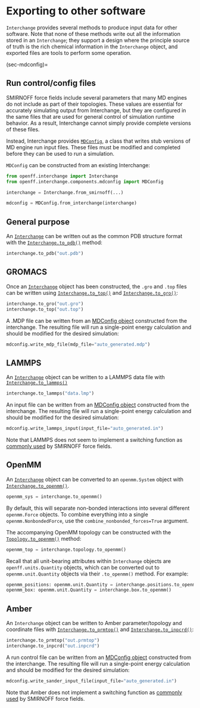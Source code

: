 # Exporting to other software

`Interchange` provides several methods to produce input data for other
software. Note that none of these methods write out all the information
stored in an `Interchange`; they support a design where the principle
source of truth is the rich chemical information in the `Interchange`
object, and exported files are tools to perform some operation.

(sec-mdconfig)=

## Run control/config files

SMIRNOFF force fields include several parameters that many MD engines do not
include as part of their topologies. These values are essential for accurately
simulating output from Interchange, but they are configured in the same files
that are used for general control of simulation runtime behavior. As a result,
Interchange cannot simply provide complete versions of these files.

Instead, Interchange provides [`MDConfig`], a class that writes stub versions of
MD engine run input files. These files must be modified and completed before
they can be used to run a simulation.

`MDConfig` can be constructed from an existing Interchange:

```python
from openff.interchange import Interchange
from openff.interchange.components.mdconfig import MDConfig

interchange = Interchange.from_smirnoff(...)

mdconfig = MDConfig.from_interchange(interchange)
```

[`MDConfig`]: openff.interchange.components.mdconfig.MDConfig

## General purpose

An [`Interchange`] can be written out as the common PDB structure format
with the [`Interchange.to_pdb()`] method:

```python
interchange.to_pdb("out.pdb")
```

## GROMACS

Once an [`Interchange`] object has been constructed, the `.gro` and `.top` files
can be written using [`Interchange.to_top()`] and [`Interchange.to_gro()`]:

```python
interchange.to_gro("out.gro")
interchange.to_top("out.top")
```

A .MDP file can be written from an [MDConfig object] constructed from the
interchange. The resulting file will run a single-point energy calculation and
should be modified for the desired simulation:

```python
mdconfig.write_mdp_file(mdp_file="auto_generated.mdp")
```

## LAMMPS

An [`Interchange`] object can be written to a LAMMPS data file with
[`Interchange.to_lammps()`]

```python
interchange.to_lammps("data.lmp")
```

An input file can be written from an [MDConfig object] constructed from the interchange. The resulting file will run a single-point energy calculation and
should be modified for the desired simulation:

```python
mdconfig.write_lammps_input(input_file="auto_generated.in")
```

Note that LAMMPS does not seem to implement a switching function as [commonly used](https://openforcefield.github.io/standards/standards/smirnoff/#vdw) by SMIRNOFF force fields.

## OpenMM

An [`Interchange`] object can be converted to an `openmm.System` object with
[`Interchange.to_openmm()`].

```python
openmm_sys = interchange.to_openmm()
```

By default, this will separate non-bonded interactions into several different
`openmm.Force` objects. To combine everything into a single
`openmm.NonbondedForce`, use the `combine_nonbonded_forces=True` argument.

The accompanying OpenMM topology can be constructed with the
[`Topology.to_openmm()`] method:

```python
openmm_top = interchange.topology.to_openmm()
```

Recall that all unit-bearing attributes within `Interchange` objects are `openff.units.Quantity` objects, which can be converted out to `openmm.unit.Quantity` objects via their `.to_openmm()` method. For example:

```python
openmm_positions: openmm.unit.Quantity = interchange.positions.to_openmm()
openmm_box: openmm.unit.Quantity = interchange.box.to_openmm()
```

## Amber

An `Interchange` object can be written to Amber parameter/topology and
coordinate files with [`Interchange.to_prmtop()`] and [`Interchange.to_inpcrd()`]:

```python
interchange.to_prmtop("out.prmtop")
interchange.to_inpcrd("out.inpcrd")
```

A run control file can be written from an [MDConfig object] constructed from the
interchange. The resulting file will run a single-point energy calculation and
should be modified for the desired simulation:

```python
mdconfig.write_sander_input_file(input_file="auto_generated.in")
```

Note that Amber does not implement a switching function as [commonly used](https://openforcefield.github.io/standards/standards/smirnoff/#vdw) by SMIRNOFF force fields.

<!--
## CHARMM

An `Interchange` object can be written to CHARMM topology and
coordinate files with [`Interchange.to_psf()`] and [`Interchange.to_crd()`]:

```python
interchange.to_psf("out.to_psf")
interchange.to_crd("out.to_crd")
```
 -->
[`Interchange`]: openff.interchange.components.interchange.Interchange
[`Interchange.to_pdb()`]: openff.interchange.components.interchange.Interchange.to_pdb
[`Interchange.to_top()`]: openff.interchange.components.interchange.Interchange.to_top
[`Interchange.to_gro()`]: openff.interchange.components.interchange.Interchange.to_gro
[`Interchange.to_lammps()`]: openff.interchange.components.interchange.Interchange.to_lammps
[`Interchange.to_openmm()`]: openff.interchange.components.interchange.Interchange.to_openmm
[`Interchange.to_prmtop()`]: openff.interchange.components.interchange.Interchange.to_prmtop
[`Interchange.to_inpcrd()`]: openff.interchange.components.interchange.Interchange.to_inpcrd
[`Topology.to_openmm()`]: openff.toolkit.topology.Topology.to_openmm
[MDConfig object]: sec-mdconfig
